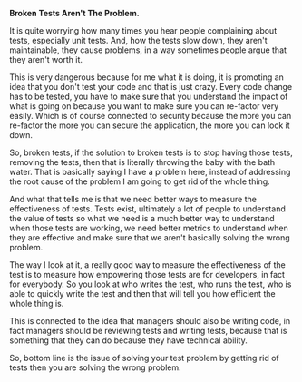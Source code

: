 **Broken Tests Aren't The Problem.**

It is quite worrying how many times you hear people complaining about tests, especially unit tests. And, how the tests slow down, they aren't maintainable, they cause problems, in a way sometimes people argue that they aren't worth it.

This is very dangerous because for me what it is doing, it is promoting an idea that you don't test your code and that is just crazy. Every code change has to be tested, you have to make sure that you understand the impact of what is going on because you want to make sure you can re-factor very easily. Which is of course connected to security because the more you can re-factor the more you can secure the application, the more you can lock it down.

So, broken tests, if the solution to broken tests is to stop having those tests, removing the tests, then that is literally throwing the baby with the bath water. That is basically saying I have a problem here, instead of addressing the root cause of the problem I am going to get rid of the whole thing.

And what that tells me is that we need better ways to measure the effectiveness of tests. Tests exist, ultimately a lot of people to understand the value of tests so what we need is a much better way to understand when those tests are working, we need better metrics to understand when they are effective and make sure that we aren't basically solving the wrong problem.

The way I look at it, a really good way to measure the effectiveness of the test is to measure how empowering those tests are for developers, in fact for everybody. So you look at who writes the test, who runs the test, who is able to quickly write the test and then that will tell you how efficient the whole thing is.

This is connected to the idea that managers should also be writing code, in fact managers should be reviewing tests and writing tests, because that is something that they can do because they have technical ability.

So, bottom line is the issue of solving your test problem by getting rid of tests then you are solving the wrong problem. 